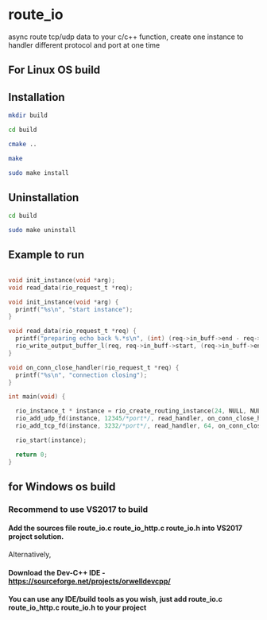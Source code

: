 # route_io
async route tcp/udp data to your c/c++ function, create one instance to handler different protocol and port at one time


## For Linux OS build

## Installation

```bash
mkdir build

cd build

cmake ..

make

sudo make install

```



## Uninstallation

```bash
cd build

sudo make uninstall

```


## Example to run
```c

void init_instance(void *arg);
void read_data(rio_request_t *req);

void init_instance(void *arg) {
  printf("%s\n", "start instance");
}

void read_data(rio_request_t *req) {
  printf("preparing echo back %.*s\n", (int) (req->in_buff->end - req->in_buff->start), req->in_buff->start);
  rio_write_output_buffer_l(req, req->in_buff->start, (req->in_buff->end - req->in_buff->start));
}

void on_conn_close_handler(rio_request_t *req) {
  printf("%s\n", "connection closing");
}

int main(void) {

  rio_instance_t * instance = rio_create_routing_instance(24, NULL, NULL);
  rio_add_udp_fd(instance, 12345/*port*/, read_handler, on_conn_close_handler);
  rio_add_tcp_fd(instance, 3232/*port*/, read_handler, 64, on_conn_close_handler);

  rio_start(instance);

  return 0;
}

```


## for Windows os build

### Recommend to use VS2017 to build

#### Add the sources file route_io.c route_io_http.c route_io.h into VS2017 project solution.

Alternatively, 

#### Download the Dev-C++ IDE - https://sourceforge.net/projects/orwelldevcpp/

#### You can use any IDE/build tools as you wish, just add route_io.c route_io_http.c route_io.h to your project




